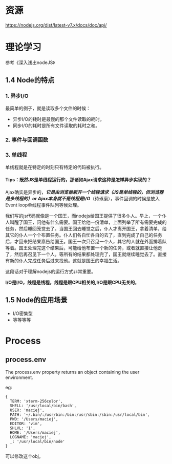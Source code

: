 # 资源
<https://nodejs.org/dist/latest-v7.x/docs/doc/api/>


# 理论学习

参考《深入浅出nodeJS》

## 1.4 Node的特点
### 1. 异步I/O
最简单的例子，就是读取多个文件的时候：

- 异步I/O的耗时是最慢的那个文件读取的耗时。
- 同步I/O的耗时是所有文件读取的耗时之和。

### 2. 事件与回调函数

### 3. 单线程

单线程就是在特定的时刻只有特定的代码被执行。


#### Tips：既然JS是单线程运行的，那诸如Ajax请求这种是怎样异步实现的？
Ajax确实是异步的，***它是由浏览器新开一个线程请求（JS是单线程的，但浏览器是多线程的）or Ajax本身就不是线程是I/O***（待琢磨），事件回调的时候是放入Event loop单线程事件队列等候处理。


我们写的js代码就像是一个国王，而nodejs给国王提供了很多仆人。早上，一个仆人叫醒了国王，问他有什么需要。国王给他一份清单，上面列举了所有需要完成的任务，然后睡回笼觉去了。当国王回去睡觉之后，仆人才离开国王，拿着清单，给其它的仆人一个个布置任务。仆人们各自忙各自的去了，直到完成了自己的任务后，才回来把结果禀告给国王。国王一次只召见一个人，其它的人就在外面排着队等着。国王处理完这个结果后，可能给他布置一个新的任务，或者就直接让他走了，然后再召见下一个人。等所有的结果都处理完了，国王就继续睡觉去了。直接有新的仆人完成任务后过来找他。这就是国王的幸福生活。


这段话对于理解nodejs的运行方式非常重要。

**I/O是I/O，线程是线程，线程是跟CPU相关的,I/O是跟CPU无关的**。


## 1.5 Node的应用场景
- I/O密集型
- 等等等等



# Process
## process.env
The process.env property returns an object containing the user environment.


eg:

	{
	  TERM: 'xterm-256color',
	  SHELL: '/usr/local/bin/bash',
	  USER: 'maciej',
	  PATH: '~/.bin/:/usr/bin:/bin:/usr/sbin:/sbin:/usr/local/bin',
	  PWD: '/Users/maciej',
	  EDITOR: 'vim',
	  SHLVL: '1',
	  HOME: '/Users/maciej',
	  LOGNAME: 'maciej',
	  _: '/usr/local/bin/node'
	}

可以修改这个obj。
